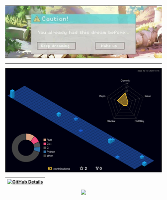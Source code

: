 ![](./Attach/4936251685215514093.jpg)

___

![Status](./profile-3d-contrib/profile-night-view.svg)

<div align="center" >

| [![GitHub Details](http://github-profile-summary-cards.vercel.app/api/cards/profile-details?username=Ev3rR3d&theme=cobalt2)](https://github.com/vn7n24fzkq/github-profile-summary-cards) |  
| ----------- |

<a href="https://skillicons.dev"   >
<img src="https://skillicons.dev/icons?i=rust,c,cpp,cs,python,powershell,github,kali,windows,linux,apple,aws,azure" />
</a>
<br />

</div>
